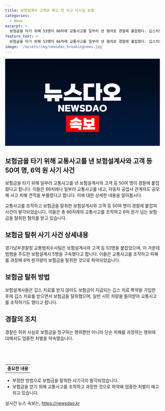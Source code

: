 ```yaml
---
title: 보험설계사 고객과 짜고 친 사고 나시길 보장
categories:
  - News
excerpt: >
  보험금을 타기 위해 53명이 66차례 교통사고를 일부러 낸 혐의로 경찰에 붙잡혔다. 깁스치료 특약 가입 후 사고를 권유하거나, 사고 피해를 부풀려 6억 원의 보험금을 탔다. 이들은 보험금을 얻기 위해 애꿎은 시민 차량을 들이받는 등 고의로 교통사고를 일으켰으며, 주도한 보험설계사 5명이 구속됐다. 해당 사건은 보험사의 제보를 받고 1년 7개월의 수사 끝에 적발됐다.
feature_text: >
  보험금을 타기 위해 53명이 66차례 교통사고를 일부러 낸 혐의로 경찰에 붙잡혔다. 깁스치료 특약 가입 후 사고를 권유하거나, 사고 피해를 부풀려 6억 원의 보험금을 탔다. 이들은 보험금을 얻기 위해 애꿎은 시민 차량을 들이받는 등 고의로 교통사고를 일으켰으며, 주도한 보험설계사 5명이 구속됐다. 해당 사건은 보험사의 제보를 받고 1년 7개월의 수사 끝에 적발됐다.
image: '/assets/img/newsdao_breakingnews.jpg'
---
```


<p><img src="/assets/img/newsdao_breakingnews.jpg" alt="flaretime 속보" /></p>

<h2 data-ke-size="size26">보험금을 타기 위해 교통사고를 낸 보험설계사와 고객 등 50여 명, 6억 원 사기 사건</h2>

<p>보험금을 타기 위해 일부러 교통사고를 낸 보험설계사와 고객 등 50여 명이 경찰에 붙잡혔다고 합니다. 이들은 66차례나 일부러 교통사고를 내고, 자동차 공업사 관계자도 공모해 사고 피해 견적을 부풀렸다고 합니다. 이에 대한 상세한 내용을 알아봅시다.</p>

<p data-ke-size="size16">교통사고를 조작하고 보험금을 탈취한 보험설계사와 고객 등 50여 명이 경찰에 붙잡혀 사건이 발각되었습니다. 이들은 총 66차례의 교통사고를 조작하고 6억 원가 넘는 보험금을 탈취한 혐의를 받고 있습니다.</p>

<h2 data-ke-size="size26">보험금 탈취 사기 사건 상세내용</h2>

<p data-ke-size="size16">경기남부경찰청 교통범죄수사팀은 보험설계사와 고객 등 53명을 붙잡았으며, 이 가운데 범행을 주도한 보험설계사 5명을 구속했다고 합니다. 이들은 교통사고를 조작하고 피해를 과장해 6억 원가량의 보험금을 탈취한 것으로 파악되었습니다.</p>

<h2 data-ke-size="size26">보험금 탈취 방법</h2>

<p data-ke-size="size16">보험설계사들은 깁스 치료를 받지 않아도 보험금이 지급되는 깁스 치료 특약을 가입한 후에 깁스 치료를 받으면서 보험금을 탈취했으며, 일반 시민 차량을 들이받아 교통사고를 조작하기도 했다고 합니다.</p>

<h2 data-ke-size="size26">경찰의 조치</h2>

<p data-ke-size="size16">경찰은 허위 사실로 보험금을 청구하는 행위뿐만 아니라 단순 피해를 과장하는 행위에 대해서도 엄중한 처벌을 약속했습니다.</p>

<p data-ke-size="size16">&nbsp;</p>

<p data-ke-size="size16">&nbsp;</p>

<table>
    <tbody>
        <tr>
            <td style="text-align: center; height: 17px;"><b>중요한 내용</b></td>
        </tr>
    </tbody>
</table>

<ul>
    <li>부정한 방법으로 보험금을 탈취한 사기극이 발각되었습니다.</li>
    <li>보험금을 얻기 위해 교통사고를 조작하고 과장한 것으로 파악돼 엄중한 처벌이 예고되고 있습니다.</li>
</ul>
실시간 뉴스 속보는, <a href="https://newsdao.kr" rel="dofollow">https://newsdao.kr</a>


